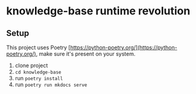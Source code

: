 # knowledge-base runtime revolution

## Setup

This project uses Poetry [https://python-poetry.org/](https://python-poetry.org/), make sure it's present on your system.

1. clone project
2. `cd knowledge-base`
3. run `poetry install`
4. run `poetry run mkdocs serve`

